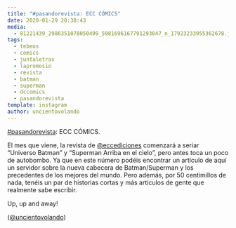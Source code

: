 ```yaml
---
title: "#pasandorevista: ECC CÓMICS"
date: 2020-01-29 20:30:43
media: 
  - 81221439_2986351078050499_5981696167791293047_n_17923233955362678.jpg
tags: 
  - tebeos
  - comics
  - juntaletras
  - lapromosio
  - revista
  - batman
  - superman
  - dccomics
  - pasandorevista
template: instagram
author: uncientovolando
---
```


[#pasandorevista](/tags/pasandorevista): ECC CÓMICS.


El mes que viene, la revista de [@eccediciones](https://instagram.com/eccediciones) comenzará a seriar “Universo Batman” y “Superman Arriba en el cielo”, pero antes toca un poco de autobombo. Ya que en este número podéis encontrar un artículo de aquí un servidor sobre la nueva cabecera de Batman/Superman y los precedentes de los mejores del mundo. Pero además, por 50 centimillos de nada, tenéis un par de historias cortas y más artículos de gente que realmente sabe escribir.


Up, up and away!


([@uncientovolando](https://instagram.com/uncientovolando))







